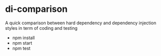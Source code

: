 # di-comparison
A quick comparison between hard dependency and dependency injection styles in term of coding and testing

- npm install
- npm start
- npm test

